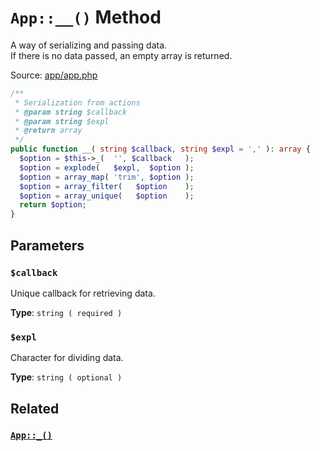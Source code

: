 # `App::__()` Method
A way of serializing and passing data.       
If there is no data passed, an empty array is returned.

Source: [app/app.php](https://github.com/BoidCMS/BoidCMS/blob/master/app/app.php)
```php
/**
 * Serialization from actions
 * @param string $callback
 * @param string $expl
 * @return array
 */
public function __( string $callback, string $expl = ',' ): array {
  $option = $this->_(  '', $callback   );
  $option = explode(   $expl,  $option );
  $option = array_map( 'trim', $option );
  $option = array_filter(   $option    );
  $option = array_unique(   $option    );
  return $option;
}
```

## Parameters

### `$callback`
Unique callback for retrieving data.     

**Type**: `string ( required )`

### `$expl`
Character for dividing data.       

**Type**: `string ( optional )`


## Related

### [`App::_()`](/method/get_action)



